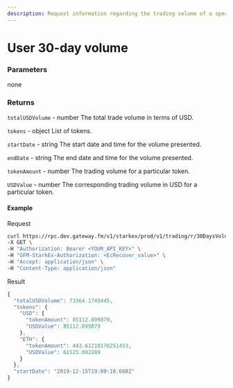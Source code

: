 ```yaml
---
description: Request information regarding the trading volume of a specific address for the last 30 days. The request returns the overall trading volume details for all tokens in USD as well as the trading volume per token. Results are cached for 60 minutes.
---
```


# User 30-day volume

### **Parameters**

none

### **Returns**

`totalUSDVolume` - number
The total trade volume in terms of USD.

`tokens` - object
List of tokens.

`startDate` - string
The start date and time for the volume presented.

`endDate` - string
The end date and time for the volume presented.

`tokenAmount` - number
The trading volume for a particular token.

`USDValue` - number
The corresponding trading volume in USD for a particular token.

#### **Example**

Request

```bash
curl https://rpc.dev.gateway.fm/v1/starkex/prod/v1/trading/r/30DaysVolume \
-X GET \
-H "Authorization: Bearer <YOUR_API_KEY>" \
-H "GFM-StarkEx-Authorization: <EcRecover_value>" \
-H "Accept: application/json" \
-H "Content-Type: application/json"
```


Result

```javascript
{
  "totalUSDVolume": 73364.1749445,
  "tokens": {
    "USD": {
      "tokenAmount": 85112.899879,
      "USDValue": 85112.899879
    },
    "ETH": {
      "tokenAmount": 443.61218170251453,
      "USDValue": 61525.002289
    }
  },
  "startDate": "2019-12-15T19:09:18.668Z"
}        
```